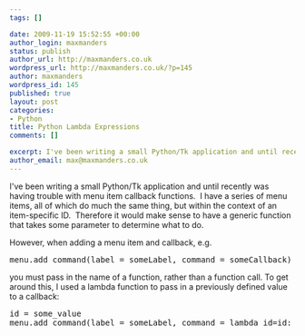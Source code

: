 ```yaml
--- 
tags: []

date: 2009-11-19 15:52:55 +00:00
author_login: maxmanders
status: publish
author_url: http://maxmanders.co.uk
wordpress_url: http://maxmanders.co.uk/?p=145
author: maxmanders
wordpress_id: 145
published: true
layout: post
categories: 
- Python
title: Python Lambda Expressions
comments: []

excerpt: I've been writing a small Python/Tk application and until recently was having trouble with menu item callback functions.&nbsp; I have a series of menu items, all of which do much the same thing, but within the context of an item-specific ID.&nbsp; Therefore it would make sense to have a generic function that takes some parameter to determine what to do.
author_email: max@maxmanders.co.uk
---
```

I've been writing a small Python/Tk application and until recently was having trouble with menu item callback functions.&nbsp; I have a series of menu items, all of which do much the same thing, but within the context of an item-specific ID.&nbsp; Therefore it would make sense to have a generic function that takes some parameter to determine what to do.<!--more-->

However, when adding a menu item and callback, e.g.
<pre class="brush:python">
menu.add_command(label = someLabel, command = someCallback)
</pre>

you must pass in the name of a function, rather than a function call.  To get around this, I used a lambda function to pass in a previously defined value to a callback:
<pre class="brush:python">
id = some_value
menu.add_command(label = someLabel, command = lambda id=id: someCallback(id))
</pre>
